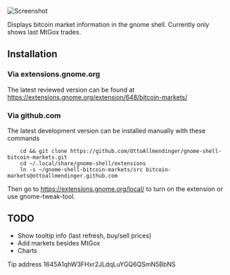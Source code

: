 ![Screenshot](https://raw.github.com/OttoAllmendinger/gnome-shell-bitcoin-markets/master/data/screenshot.png)

Displays bitcoin market information in the gnome shell. Currently only shows
last MtGox trades.

## Installation

### Via extensions.gnome.org

The latest reviewed version can be found at
https://extensions.gnome.org/extension/648/bitcoin-markets/

### Via github.com

The latest development version can be installed manually with these commands

        cd && git clone https://github.com/OttoAllmendinger/gnome-shell-bitcoin-markets.git
        cd ~/.local/share/gnome-shell/extensions
        ln -s ~/gnome-shell-bitcoin-markets/src bitcoin-markets@ottoallmendinger.github.com

Then go to https://extensions.gnome.org/local/ to turn on the extension or use
gnome-tweak-tool.

## TODO

* Show tooltip info (last refresh, buy/sell prices)
* Add markets besides MtGox
* Charts

Tip address 1645A1qhW3FHxr2JLdqLuYGQ6QSmN5BbNS
